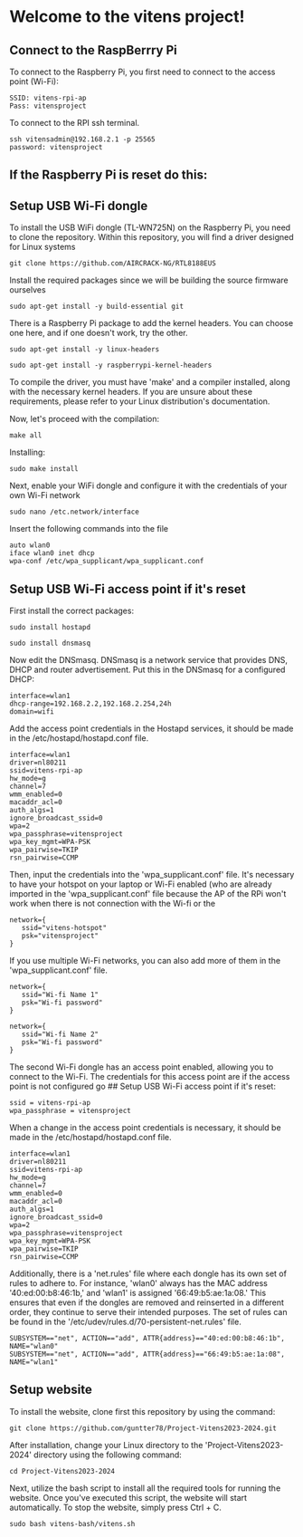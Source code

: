 # Welcome to the vitens project!

## Connect to the RaspBerrry Pi
To connect to the Raspberry Pi, you first need to connect to the access point (Wi-Fi):
```
SSID: vitens-rpi-ap
Pass: vitensproject
```

To connect to the RPI ssh terminal.
```
ssh vitensadmin@192.168.2.1 -p 25565
password: vitensproject
```
## If the Raspberry Pi is reset do this:

## Setup USB Wi-Fi dongle
To install the USB WiFi dongle (TL-WN725N) on the Raspberry Pi, you need to clone the repository. Within this repository, you will find a driver designed for Linux systems
```
git clone https://github.com/AIRCRACK-NG/RTL8188EUS
```

Install the required packages since we will be building the source firmware ourselves
```
sudo apt-get install -y build-essential git
```

There is a Raspberry Pi package to add the kernel headers. You can choose one here, and if one doesn't work, try the other.
```
sudo apt-get install -y linux-headers
```
```
sudo apt-get install -y raspberrypi-kernel-headers
```
To compile the driver, you must have 'make' and a compiler installed, along with the necessary kernel headers. If you are unsure about these requirements, please refer to your Linux distribution's documentation.

Now, let's proceed with the compilation:
```
make all
```

Installing:
```
sudo make install
```

Next, enable your WiFi dongle and configure it with the credentials of your own Wi-Fi network
```
sudo nano /etc.network/interface
```
Insert the following commands into the file
```
auto wlan0
iface wlan0 inet dhcp
wpa-conf /etc/wpa_supplicant/wpa_supplicant.conf
```

## Setup USB Wi-Fi access point if it's reset
First install the correct packages:
```
sudo install hostapd
```
```
sudo install dnsmasq
```
Now edit the DNSmasq. DNSmasq is a network service that provides DNS, DHCP and router advertisement.
Put this in the DNSmasq for a configured DHCP:
```
interface=wlan1
dhcp-range=192.168.2.2,192.168.2.254,24h
domain=wifi
```
Add the access point credentials in the Hostapd services, it should be made in the /etc/hostapd/hostapd.conf file.
```
interface=wlan1
driver=nl80211
ssid=vitens-rpi-ap
hw_mode=g
channel=7
wmm_enabled=0
macaddr_acl=0
auth_algs=1
ignore_broadcast_ssid=0
wpa=2
wpa_passphrase=vitensproject
wpa_key_mgmt=WPA-PSK
wpa_pairwise=TKIP
rsn_pairwise=CCMP
```
Then, input the credentials into the 'wpa_supplicant.conf' file.
It's necessary to have your hotspot on your laptop or Wi-Fi enabled (who are already imported in the 'wpa_supplicant.conf' file because the AP of the RPi won't work when there is not connection with the Wi-fi or the
```
network={
   ssid="vitens-hotspot"
   psk="vitensproject"
}
```

If you use multiple Wi-Fi networks, you can also add more of them in the 'wpa_supplicant.conf' file.
```
network={
   ssid="Wi-fi Name 1"
   psk="Wi-fi password"
}

network={
   ssid="Wi-fi Name 2"
   psk="Wi-fi password"
}
```
The second Wi-Fi dongle has an access point enabled, allowing you to connect to the Wi-Fi. The credentials for this access point are if the access point is not configured go ## Setup USB Wi-Fi access point if it's reset:
```
ssid = vitens-rpi-ap
wpa_passphrase = vitensproject
```
When a change in the access point credentials is necessary, it should be made in the /etc/hostapd/hostapd.conf file.
```
interface=wlan1
driver=nl80211
ssid=vitens-rpi-ap
hw_mode=g
channel=7
wmm_enabled=0
macaddr_acl=0
auth_algs=1
ignore_broadcast_ssid=0
wpa=2
wpa_passphrase=vitensproject
wpa_key_mgmt=WPA-PSK
wpa_pairwise=TKIP
rsn_pairwise=CCMP
```
Additionally, there is a 'net.rules' file where each dongle has its own set of rules to adhere to. For instance, 'wlan0' always has the MAC address '40:ed:00:b8:46:1b,' and 'wlan1' is assigned '66:49:b5:ae:1a:08.' This ensures that even if the dongles are removed and reinserted in a different order, they continue to serve their intended purposes. The set of rules can be found in the '/etc/udev/rules.d/70-persistent-net.rules' file.
```
SUBSYSTEM=="net", ACTION=="add", ATTR{address}=="40:ed:00:b8:46:1b", NAME="wlan0"
SUBSYSTEM=="net", ACTION=="add", ATTR{address}=="66:49:b5:ae:1a:08", NAME="wlan1"
```
## Setup website
To install the website, clone first this repository by using the command:
```
git clone https://github.com/guntter78/Project-Vitens2023-2024.git
```
After installation, change your Linux directory to the 'Project-Vitens2023-2024' directory using the following command:
```
cd Project-Vitens2023-2024
```
Next, utilize the bash script to install all the required tools for running the website. Once you've executed this script, the website will start automatically. To stop the website, simply press Ctrl + C.
```
sudo bash vitens-bash/vitens.sh
```



